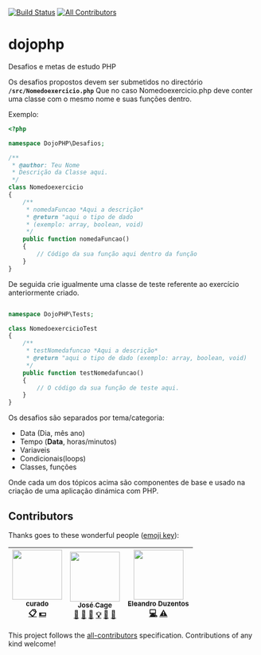 [![Build Status](https://travis-ci.org/codingdojoangola/dojophp.svg?branch=master)](https://travis-ci.org/codingdojoangola/dojophp)
[![All Contributors](https://img.shields.io/badge/all_contributors-3-orange.svg?style=flat-square)](#contributors)

# dojophp
Desafios e metas de estudo PHP

Os desafios propostos devem ser submetidos no directório **`/src/Nomedoexercicio.php`**
Que no caso Nomedoexercicio.php deve conter uma classe com o mesmo nome e suas funções dentro.

Exemplo:

```php
<?php

namespace DojoPHP\Desafios;

/**
 * @author: Teu Nome
 * Descrição da Classe aqui.
 */
class Nomedoexercicio
{
	/**
	 * nomedaFuncao *Aqui a descrição*
	 * @return "aqui o tipo de dado
	 * (exemplo: array, boolean, void)
	 */
	public function nomedaFuncao()
	{
		// Código da sua função aqui dentro da função
	}
}

```

De seguida crie igualmente uma classe de teste referente ao exercício anteriormente criado.

```php

namespace DojoPHP\Tests;

class NomedoexercicioTest
{
	/**
	 * testNomedafuncao *Aqui a descrição*
	 * @return "aqui o tipo de dado (exemplo: array, boolean, void)
	 */
	public function testNomedafuncao()
	{
		// O código da sua função de teste aqui.
	}
}

```

Os desafios são separados por tema/categoria:
  * Data (Dia, mês ano)
  * Tempo (__Data__, horas/minutos)
  * Variaveis
  * Condicionais(loops)
  * Classes, funções


Onde cada um dos tópicos acima são componentes de base e usado na criação de uma aplicação dinámica com PHP.

## Contributors

Thanks goes to these wonderful people ([emoji key](https://github.com/kentcdodds/all-contributors#emoji-key)):

<!-- ALL-CONTRIBUTORS-LIST:START - Do not remove or modify this section -->
| [<img src="https://avatars2.githubusercontent.com/u/2355310?v=4" width="100px;"/><br /><sub>curado</sub>](https://github.com/curado)<br />[📋](#eventOrganizing-curado "Event Organizing") [💵](#financial-curado "Financial") | [<img src="https://avatars2.githubusercontent.com/u/4200487?v=4" width="100px;"/><br /><sub>José Cage </sub>](https://josecage.github.io)<br />[💬](#question-JoseCage "Answering Questions") [🐛](https://github.com/codingdojoangola/dojophp/issues?q=author%3AJoseCage "Bug reports") [📖](https://github.com/codingdojoangola/dojophp/commits?author=JoseCage "Documentation") [💡](#example-JoseCage "Examples") [🤔](#ideas-JoseCage "Ideas, Planning, & Feedback") [👀](#review-JoseCage "Reviewed Pull Requests") | [<img src="https://avatars0.githubusercontent.com/u/20504726?v=4" width="100px;"/><br /><sub>Eleandro Duzentos</sub>](http://e200.github.io)<br />[💻](https://github.com/codingdojoangola/dojophp/commits?author=e200 "Code") [⚠️](https://github.com/codingdojoangola/dojophp/commits?author=e200 "Tests") |
| :---: | :---: | :---: |
<!-- ALL-CONTRIBUTORS-LIST:END -->

This project follows the [all-contributors](https://github.com/kentcdodds/all-contributors) specification. Contributions of any kind welcome!